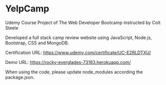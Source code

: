 # YelpCamp
Udemy Course Project of The Web Developer Bootcamp instructed by Colt Steele

Developed a full stack camp review website using JavaScript, Node.js, Bootstrap, CSS and MongoDB.

Certification URL: https://www.udemy.com/certificate/UC-E2RLDTXU/

Demo URL: https://rocky-everglades-73183.herokuapp.com/

When using the code, please update node_modules according the package.json.

